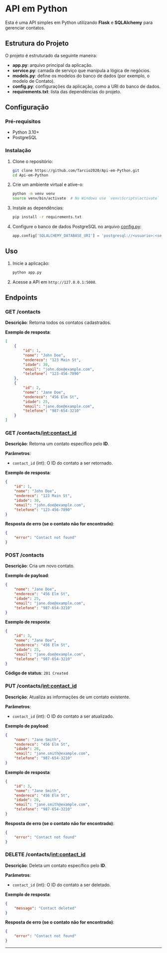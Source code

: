 # API em Python

Esta é uma API simples em Python utilizando **Flask** e **SQLAlchemy** para gerenciar contatos.

## Estrutura do Projeto

O projeto é estruturado da seguinte maneira:
- **app.py**: arquivo principal da aplicação.
- **service.py**: camada de serviço que manipula a lógica de negócios.
- **models.py**: define os modelos do banco de dados (por exemplo, o modelo de Contato).
- **config.py**: configurações da aplicação, como a URI do banco de dados.
- **requirements.txt**: lista das dependências do projeto.

## Configuração

### Pré-requisitos

- Python 3.10+
- PostgreSQL

### Instalação

1. Clone o repositório:
    ```sh
    git clone https://github.com/Tarcio2020/Api-em-Python.git
    cd Api-em-Python
    ```

2. Crie um ambiente virtual e ative-o:
    ```sh
    python -m venv venv
    source venv/bin/activate  # No Windows use `venv\Scripts\activate`
    ```

3. Instale as dependências:
    ```sh
    pip install -r requirements.txt
    ```

4. Configure o banco de dados PostgreSQL no arquivo [config.py](config.py):
    ```python
    app.config['SQLALCHEMY_DATABASE_URI'] = 'postgresql://<usuario>:<senha>@<host>:<porta>/<nome_do_banco>'
    ```

## Uso

1. Inicie a aplicação:
    ```sh
    python app.py
    ```

2. Acesse a API em `http://127.0.0.1:5000`.

## Endpoints

### **GET /contacts**

**Descrição**: Retorna todos os contatos cadastrados.

**Exemplo de resposta**:
```json
[
    {
        "id": 1,
        "nome": "John Doe",
        "endereco": "123 Main St",
        "idade": 30,
        "email": "john.doe@example.com",
        "telefone": "123-456-7890"
    },
    {
        "id": 2,
        "nome": "Jane Doe",
        "endereco": "456 Elm St",
        "idade": 25,
        "email": "jane.doe@example.com",
        "telefone": "987-654-3210"
    }
]
```

### **GET /contacts/<int:contact_id>**

**Descrição**: Retorna um contato específico pelo **ID**.

**Parâmetros**:
- `contact_id` (int): O ID do contato a ser retornado.

**Exemplo de resposta**:
```json
{
    "id": 1,
    "nome": "John Doe",
    "endereco": "123 Main St",
    "idade": 30,
    "email": "john.doe@example.com",
    "telefone": "123-456-7890"
}
```

**Resposta de erro (se o contato não for encontrado)**:
```json
{
    "error": "Contact not found"
}
```

### **POST /contacts**

**Descrição**: Cria um novo contato.

**Exemplo de payload**:
```json
{
    "nome": "Jane Doe",
    "endereco": "456 Elm St",
    "idade": 25,
    "email": "jane.doe@example.com",
    "telefone": "987-654-3210"
}
```

**Exemplo de resposta**:
```json
{
    "id": 3,
    "nome": "Jane Doe",
    "endereco": "456 Elm St",
    "idade": 25,
    "email": "jane.doe@example.com",
    "telefone": "987-654-3210"
}
```

**Código de status**: `201 Created`

### **PUT /contacts/<int:contact_id>**

**Descrição**: Atualiza as informações de um contato existente.

**Parâmetros**:
- `contact_id` (int): O ID do contato a ser atualizado.

**Exemplo de payload**:
```json
{
    "nome": "Jane Smith",
    "endereco": "456 Elm St",
    "idade": 26,
    "email": "jane.smith@example.com",
    "telefone": "987-654-3210"
}
```

**Exemplo de resposta**:
```json
{
    "id": 3,
    "nome": "Jane Smith",
    "endereco": "456 Elm St",
    "idade": 26,
    "email": "jane.smith@example.com",
    "telefone": "987-654-3210"
}
```

**Resposta de erro (se o contato não for encontrado)**:
```json
{
    "error": "Contact not found"
}
```

### **DELETE /contacts/<int:contact_id>**

**Descrição**: Deleta um contato específico pelo **ID**.

**Parâmetros**:
- `contact_id` (int): O ID do contato a ser deletado.

**Exemplo de resposta**:
```json
{
    "message": "Contact deleted"
}
```

**Resposta de erro (se o contato não for encontrado)**:
```json
{
    "error": "Contact not found"
}
```

---


